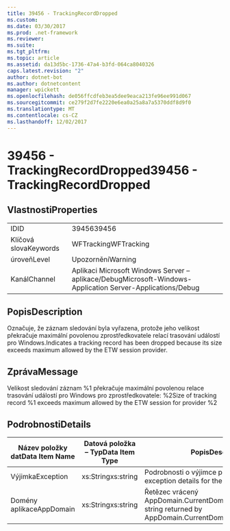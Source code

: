 ```yaml
---
title: 39456 - TrackingRecordDropped
ms.custom: 
ms.date: 03/30/2017
ms.prod: .net-framework
ms.reviewer: 
ms.suite: 
ms.tgt_pltfrm: 
ms.topic: article
ms.assetid: da13d5bc-1736-47a4-b3fd-064ca8040326
caps.latest.revision: "2"
author: dotnet-bot
ms.author: dotnetcontent
manager: wpickett
ms.openlocfilehash: de056ffcdfeb3ea5dee9eaca213fe96ee991d067
ms.sourcegitcommit: ce279f2d7fe2220e6ea0a25a8a7a5370ddf8d9f0
ms.translationtype: MT
ms.contentlocale: cs-CZ
ms.lasthandoff: 12/02/2017
---
```

# <a name="39456---trackingrecorddropped"></a><span data-ttu-id="119c5-102">39456 - TrackingRecordDropped</span><span class="sxs-lookup"><span data-stu-id="119c5-102">39456 - TrackingRecordDropped</span></span>
## <a name="properties"></a><span data-ttu-id="119c5-103">Vlastnosti</span><span class="sxs-lookup"><span data-stu-id="119c5-103">Properties</span></span>  
  
|||  
|-|-|  
|<span data-ttu-id="119c5-104">ID</span><span class="sxs-lookup"><span data-stu-id="119c5-104">ID</span></span>|<span data-ttu-id="119c5-105">39456</span><span class="sxs-lookup"><span data-stu-id="119c5-105">39456</span></span>|  
|<span data-ttu-id="119c5-106">Klíčová slova</span><span class="sxs-lookup"><span data-stu-id="119c5-106">Keywords</span></span>|<span data-ttu-id="119c5-107">WFTracking</span><span class="sxs-lookup"><span data-stu-id="119c5-107">WFTracking</span></span>|  
|<span data-ttu-id="119c5-108">úroveň</span><span class="sxs-lookup"><span data-stu-id="119c5-108">Level</span></span>|<span data-ttu-id="119c5-109">Upozornění</span><span class="sxs-lookup"><span data-stu-id="119c5-109">Warning</span></span>|  
|<span data-ttu-id="119c5-110">Kanál</span><span class="sxs-lookup"><span data-stu-id="119c5-110">Channel</span></span>|<span data-ttu-id="119c5-111">Aplikaci Microsoft Windows Server – aplikace/Debug</span><span class="sxs-lookup"><span data-stu-id="119c5-111">Microsoft-Windows-Application Server-Applications/Debug</span></span>|  
  
## <a name="description"></a><span data-ttu-id="119c5-112">Popis</span><span class="sxs-lookup"><span data-stu-id="119c5-112">Description</span></span>  
 <span data-ttu-id="119c5-113">Označuje, že záznam sledování byla vyřazena, protože jeho velikost překračuje maximální povolenou zprostředkovatele relací trasování událostí pro Windows.</span><span class="sxs-lookup"><span data-stu-id="119c5-113">Indicates a tracking record has been dropped because its size exceeds maximum allowed by the ETW session provider.</span></span>  
  
## <a name="message"></a><span data-ttu-id="119c5-114">Zpráva</span><span class="sxs-lookup"><span data-stu-id="119c5-114">Message</span></span>  
 <span data-ttu-id="119c5-115">Velikost sledování záznam %1 překračuje maximální povolenou relace trasování událostí pro Windows pro zprostředkovatele: %2</span><span class="sxs-lookup"><span data-stu-id="119c5-115">Size of tracking record %1 exceeds maximum allowed by the ETW session for provider %2</span></span>  
  
## <a name="details"></a><span data-ttu-id="119c5-116">Podrobnosti</span><span class="sxs-lookup"><span data-stu-id="119c5-116">Details</span></span>  
  
|<span data-ttu-id="119c5-117">Název položky dat</span><span class="sxs-lookup"><span data-stu-id="119c5-117">Data Item Name</span></span>|<span data-ttu-id="119c5-118">Datová položka – Typ</span><span class="sxs-lookup"><span data-stu-id="119c5-118">Data Item Type</span></span>|<span data-ttu-id="119c5-119">Popis</span><span class="sxs-lookup"><span data-stu-id="119c5-119">Description</span></span>|  
|--------------------|--------------------|-----------------|  
|<span data-ttu-id="119c5-120">Výjimka</span><span class="sxs-lookup"><span data-stu-id="119c5-120">Exception</span></span>|<span data-ttu-id="119c5-121">xs:String</span><span class="sxs-lookup"><span data-stu-id="119c5-121">xs:string</span></span>|<span data-ttu-id="119c5-122">Podrobnosti o výjimce pro výjimky</span><span class="sxs-lookup"><span data-stu-id="119c5-122">The exception details for the exception</span></span>|  
|<span data-ttu-id="119c5-123">Domény aplikace</span><span class="sxs-lookup"><span data-stu-id="119c5-123">AppDomain</span></span>|<span data-ttu-id="119c5-124">xs:String</span><span class="sxs-lookup"><span data-stu-id="119c5-124">xs:string</span></span>|<span data-ttu-id="119c5-125">Řetězec vrácený AppDomain.CurrentDomain.FriendlyName.</span><span class="sxs-lookup"><span data-stu-id="119c5-125">The string returned by AppDomain.CurrentDomain.FriendlyName.</span></span>|
